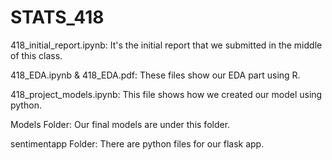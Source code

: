 # STATS_418

418_initial_report.ipynb: It's the initial report that we submitted in the middle of this class.

418_EDA.ipynb & 418_EDA.pdf: These files show our EDA part using R.

418_project_models.ipynb: This file shows how we created our model using python.

Models Folder: Our final models are under this folder.

sentimentapp Folder: There are python files for our flask app.
